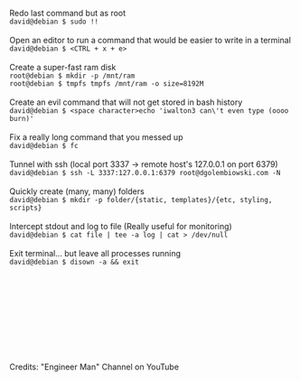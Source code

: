 Redo last command but as root<br />
```david@debian $ sudo !!```
<br />
<br />
Open an editor to run a command that would be easier to write in a terminal<br />
```david@debian $ <CTRL + x + e>```
<br />
<br />
Create a super-fast ram disk<br />
```root@debian $ mkdir -p /mnt/ram```<br />
```root@debian $ tmpfs tmpfs /mnt/ram -o size=8192M```<br />
<br />
Create an evil command that will not get stored in bash history<br />
```david@debian $ <space character>echo 'iwalton3 can\'t even type (oooo burn)'```<br />
<br />
Fix a really long command that you messed up<br />
```david@debian $ fc```<br />
<br />
Tunnel with ssh (local port 3337 -> remote host's 127.0.0.1 on port 6379)<br />
```david@debian $ ssh -L 3337:127.0.0.1:6379 root@dgolembiowski.com -N```<br />
<br />
Quickly create (many, many) folders<br />
```david@debian $ mkdir -p folder/{static, templates}/{etc, styling, scripts}```<br />
<br />
Intercept stdout and log to file (Really useful for monitoring)<br />
```david@debian $ cat file | tee -a log | cat > /dev/null```<br />
<br />
Exit terminal... but leave all processes running<br />
```david@debian $ disown -a && exit```<br />
<br />
<br />
<br />
<br />
<br />
<br />
<br />
<br />
<br />
<br />
Credits: "Engineer Man" Channel on YouTube
